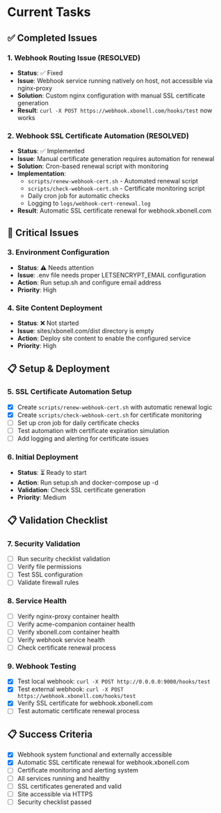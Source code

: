 # Current Tasks

## ✅ Completed Issues

### 1. Webhook Routing Issue (RESOLVED)
- **Status**: ✅ Fixed
- **Issue**: Webhook service running natively on host, not accessible via nginx-proxy
- **Solution**: Custom nginx configuration with manual SSL certificate generation
- **Result**: `curl -X POST https://webhook.xbonell.com/hooks/test` now works

### 2. Webhook SSL Certificate Automation (RESOLVED)
- **Status**: ✅ Implemented
- **Issue**: Manual certificate generation requires automation for renewal
- **Solution**: Cron-based renewal script with monitoring
- **Implementation**: 
  - `scripts/renew-webhook-cert.sh` - Automated renewal script
  - `scripts/check-webhook-cert.sh` - Certificate monitoring script
  - Daily cron job for automatic checks
  - Logging to `logs/webhook-cert-renewal.log`
- **Result**: Automatic SSL certificate renewal for webhook.xbonell.com

## 🚨 Critical Issues

### 3. Environment Configuration
- **Status**: ⚠️ Needs attention
- **Issue**: .env file needs proper LETSENCRYPT_EMAIL configuration
- **Action**: Run setup.sh and configure email address
- **Priority**: High

### 4. Site Content Deployment
- **Status**: ❌ Not started
- **Issue**: sites/xbonell.com/dist directory is empty
- **Action**: Deploy site content to enable the configured service
- **Priority**: High

## 📋 Setup & Deployment

### 5. SSL Certificate Automation Setup
- [x] Create `scripts/renew-webhook-cert.sh` with automatic renewal logic
- [x] Create `scripts/check-webhook-cert.sh` for certificate monitoring
- [ ] Set up cron job for daily certificate checks
- [ ] Test automation with certificate expiration simulation
- [ ] Add logging and alerting for certificate issues

### 6. Initial Deployment
- **Status**: ⏳ Ready to start
- **Action**: Run setup.sh and docker-compose up -d
- **Validation**: Check SSL certificate generation
- **Priority**: Medium

## 📋 Validation Checklist

### 7. Security Validation
- [ ] Run security checklist validation
- [ ] Verify file permissions
- [ ] Test SSL configuration
- [ ] Validate firewall rules

### 8. Service Health
- [ ] Verify nginx-proxy container health
- [ ] Verify acme-companion container health
- [ ] Verify xbonell.com container health
- [ ] Verify webhook service health
- [ ] Check certificate renewal process

### 9. Webhook Testing
- [x] Test local webhook: `curl -X POST http://0.0.0.0:9000/hooks/test`
- [x] Test external webhook: `curl -X POST https://webhook.xbonell.com/hooks/test`
- [x] Verify SSL certificate for webhook.xbonell.com
- [ ] Test automatic certificate renewal process

## 📋 Success Criteria
- [x] Webhook system functional and externally accessible
- [x] Automatic SSL certificate renewal for webhook.xbonell.com
- [ ] Certificate monitoring and alerting system
- [ ] All services running and healthy
- [ ] SSL certificates generated and valid
- [ ] Site accessible via HTTPS
- [ ] Security checklist passed

